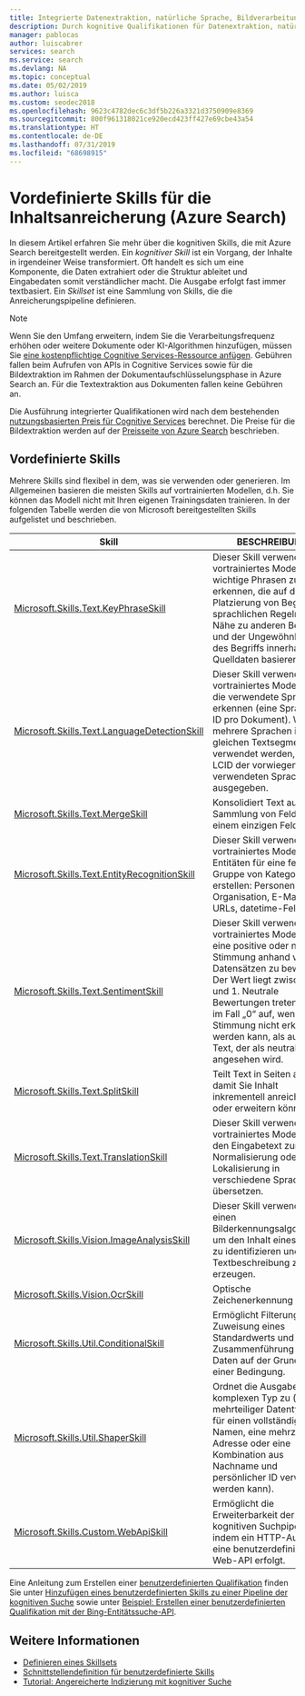 ```yaml
---
title: Integrierte Datenextraktion, natürliche Sprache, Bildverarbeitung – Azure Search
description: Durch kognitive Qualifikationen für Datenextraktion, natürliche Sprache und Bildverarbeitung erhält der Rohdateninhalt in einer Azure Search-Pipeline Semantik und Struktur.
manager: pablocas
author: luiscabrer
services: search
ms.service: search
ms.devlang: NA
ms.topic: conceptual
ms.date: 05/02/2019
ms.author: luisca
ms.custom: seodec2018
ms.openlocfilehash: 9623c4782dec6c3df5b226a3321d3750909e8369
ms.sourcegitcommit: 800f961318021ce920ecd423ff427e69cbe43a54
ms.translationtype: HT
ms.contentlocale: de-DE
ms.lasthandoff: 07/31/2019
ms.locfileid: "68698915"
---
```

# <a name="predefined-skills-for-content-enrichment-azure-search"></a>Vordefinierte Skills für die Inhaltsanreicherung (Azure Search)

In diesem Artikel erfahren Sie mehr über die kognitiven Skills, die mit Azure Search bereitgestellt werden. Ein *kognitiver Skill* ist ein Vorgang, der Inhalte in irgendeiner Weise transformiert. Oft handelt es sich um eine Komponente, die Daten extrahiert oder die Struktur ableitet und Eingabedaten somit verständlicher macht. Die Ausgabe erfolgt fast immer textbasiert. Ein *Skillset* ist eine Sammlung von Skills, die die Anreicherungspipeline definieren. 

> [!NOTE]
> Wenn Sie den Umfang erweitern, indem Sie die Verarbeitungsfrequenz erhöhen oder weitere Dokumente oder KI-Algorithmen hinzufügen, müssen Sie [eine kostenpflichtige Cognitive Services-Ressource anfügen](cognitive-search-attach-cognitive-services.md). Gebühren fallen beim Aufrufen von APIs in Cognitive Services sowie für die Bildextraktion im Rahmen der Dokumentaufschlüsselungsphase in Azure Search an. Für die Textextraktion aus Dokumenten fallen keine Gebühren an.
>
> Die Ausführung integrierter Qualifikationen wird nach dem bestehenden [nutzungsbasierten Preis für Cognitive Services](https://azure.microsoft.com/pricing/details/cognitive-services/) berechnet. Die Preise für die Bildextraktion werden auf der [Preisseite von Azure Search](https://go.microsoft.com/fwlink/?linkid=2042400) beschrieben.


## <a name="predefined-skills"></a>Vordefinierte Skills

Mehrere Skills sind flexibel in dem, was sie verwenden oder generieren. Im Allgemeinen basieren die meisten Skills auf vortrainierten Modellen, d.h. Sie können das Modell nicht mit Ihren eigenen Trainingsdaten trainieren. In der folgenden Tabelle werden die von Microsoft bereitgestellten Skills aufgelistet und beschrieben. 

| Skill | BESCHREIBUNG |
|-------|-------------|
| [Microsoft.Skills.Text.KeyPhraseSkill](cognitive-search-skill-keyphrases.md) | Dieser Skill verwendet ein vortrainiertes Modell, um wichtige Phrasen zu erkennen, die auf der Platzierung von Begriffen, sprachlichen Regeln, der Nähe zu anderen Begriffen und der Ungewöhnlichkeit des Begriffs innerhalb der Quelldaten basieren. |
| [Microsoft.Skills.Text.LanguageDetectionSkill](cognitive-search-skill-language-detection.md)  | Dieser Skill verwendet ein vortrainiertes Modell, um die verwendete Sprache zu erkennen (eine Sprachen-ID pro Dokument). Wenn mehrere Sprachen in den gleichen Textsegmenten verwendet werden, wird die LCID der vorwiegend verwendeten Sprache ausgegeben.|
| [Microsoft.Skills.Text.MergeSkill](cognitive-search-skill-textmerger.md) | Konsolidiert Text aus einer Sammlung von Feldern in einem einzigen Feld.  |
| [Microsoft.Skills.Text.EntityRecognitionSkill](cognitive-search-skill-entity-recognition.md) | Dieser Skill verwendet ein vortrainiertes Modell, um Entitäten für eine feste Gruppe von Kategorien zu erstellen: Personen, Ort, Organisation, E-Mails, URLs, datetime-Felder. |
| [Microsoft.Skills.Text.SentimentSkill](cognitive-search-skill-sentiment.md)  | Dieser Skill verwendet ein vortrainiertes Modell, um eine positive oder negative Stimmung anhand von Datensätzen zu bewerten. Der Wert liegt zwischen 0 und 1. Neutrale Bewertungen treten sowohl im Fall „0“ auf, wenn die Stimmung nicht erkannt werden kann, als auch für Text, der als neutral angesehen wird.  |
| [Microsoft.Skills.Text.SplitSkill](cognitive-search-skill-textsplit.md) | Teilt Text in Seiten auf, damit Sie Inhalt inkrementell anreichern oder erweitern können. |
| [Microsoft.Skills.Text.TranslationSkill](cognitive-search-skill-text-translation.md) | Dieser Skill verwendet ein vortrainiertes Modell, um den Eingabetext zur Normalisierung oder Lokalisierung in verschiedene Sprachen zu übersetzen. |
| [Microsoft.Skills.Vision.ImageAnalysisSkill](cognitive-search-skill-image-analysis.md) | Dieser Skill verwendet einen Bilderkennungsalgorithmus, um den Inhalt eines Bildes zu identifizieren und eine Textbeschreibung zu erzeugen. |
| [Microsoft.Skills.Vision.OcrSkill](cognitive-search-skill-ocr.md) | Optische Zeichenerkennung |
| [Microsoft.Skills.Util.ConditionalSkill](cognitive-search-skill-conditional.md) | Ermöglicht Filterung, Zuweisung eines Standardwerts und Zusammenführung von Daten auf der Grundlage einer Bedingung.|
| [Microsoft.Skills.Util.ShaperSkill](cognitive-search-skill-shaper.md) | Ordnet die Ausgabe einem komplexen Typ zu (ein mehrteiliger Datentyp, der für einen vollständigen Namen, eine mehrzeilige Adresse oder eine Kombination aus Nachname und persönlicher ID verwendet werden kann). |
| [Microsoft.Skills.Custom.WebApiSkill](cognitive-search-custom-skill-web-api.md) | Ermöglicht die Erweiterbarkeit der kognitiven Suchpipelines, indem ein HTTP-Aufruf in eine benutzerdefinierte Web-API erfolgt. |


Eine Anleitung zum Erstellen einer [benutzerdefinierten Qualifikation](cognitive-search-custom-skill-web-api.md) finden Sie unter [Hinzufügen eines benutzerdefinierten Skills zu einer Pipeline der kognitiven Suche](cognitive-search-custom-skill-interface.md) sowie unter [Beispiel: Erstellen einer benutzerdefinierten Qualifikation mit der Bing-Entitätssuche-API](cognitive-search-create-custom-skill-example.md).

## <a name="see-also"></a>Weitere Informationen

+ [Definieren eines Skillsets](cognitive-search-defining-skillset.md)
+ [Schnittstellendefinition für benutzerdefinierte Skills](cognitive-search-custom-skill-interface.md)
+ [Tutorial: Angereicherte Indizierung mit kognitiver Suche](cognitive-search-tutorial-blob.md)

